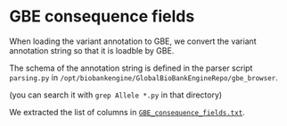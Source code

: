 # GBE consequence fields

When loading the variant annotation to GBE, we convert the variant annotation string so that it is loadble by GBE.

The schema of the annotation string is defined in the parser script `parsing.py` in `/opt/biobankengine/GlobalBioBankEngineRepo/gbe_browser`.

(you can search it with `grep Allele *.py` in that directory)

We extracted the list of columns in [`GBE_consequence_fields.txt`](GBE_consequence_fields.txt).

